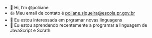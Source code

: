- 👋 Hi, I’m @poliiane
- 👍 Meu email de contato é poliane.siqueira@escola.pr.gov.br
- 👀 Eu estou interessada em prgramar novas linguagens
- 🌱 Eu estou aprendendo recentemente a programar a linguagem de JavaScript e Scrath


